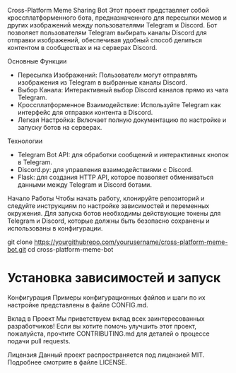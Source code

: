 Cross-Platform Meme Sharing Bot
Этот проект представляет собой кроссплатформенного бота, предназначенного для пересылки мемов и других изображений между пользователями Telegram и Discord. Бот позволяет пользователям Telegram выбирать каналы Discord для отправки изображений, обеспечивая удобный способ делиться контентом в сообществах и на серверах Discord.

Основные Функции
  * Пересылка Изображений: Пользователи могут отправлять изображения из Telegram в выбранные каналы Discord.
  * Выбор Канала: Интерактивный выбор Discord каналов прямо из чата Telegram.
  * Кроссплатформенное Взаимодействие: Используйте Telegram как интерфейс для отправки контента в Discord.
  * Легкая Настройка: Включает полную документацию по настройке и запуску ботов на серверах.

Технологии
  * Telegram Bot API: для обработки сообщений и интерактивных кнопок в Telegram.
  * Discord.py: для управления взаимодействиями с Discord.
  * Flask: для создания HTTP API, которое позволяет обмениваться данными между Telegram и Discord ботами.

Начало Работы
Чтобы начать работу, клонируйте репозиторий и следуйте инструкциям по настройке зависимостей и переменных окружения. Для запуска ботов необходимы действующие токены для Telegram и Discord, которые должны быть безопасно сохранены и использованы в конфигурации.

git clone https://yourgithubrepo.com/yourusername/cross-platform-meme-bot.git
cd cross-platform-meme-bot
# Установка зависимостей и запуск

Конфигурация
Примеры конфигурационных файлов и шаги по их настройке представлены в файле CONFIG.md.

Вклад в Проект
Мы приветствуем вклад всех заинтересованных разработчиков! Если вы хотите помочь улучшить этот проект, пожалуйста, прочтите CONTRIBUTING.md для деталей о процессе подачи pull requests.

Лицензия
Данный проект распространяется под лицензией MIT. Подробнее смотрите в файле LICENSE.
